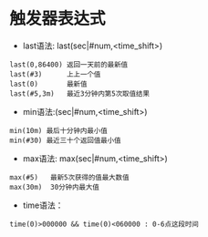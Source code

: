 # 触发器表达式
- last语法: last(sec|#num,<time_shift>)
```
last(0,86400) 返回一天前的最新值
last(#3)      上上一个值
last(0)       最新值
last(#5,3m)   最近3分钟内第5次取值结果
```

- min语法:(sec|#num,<time_shift>) 
```
min(10m) 最后十分钟内最小值
min(#30) 最近三十个返回值最小值
```


- max语法: max(sec|#num,<time_shift>) 
```
max(#5)   最新5次获得的值最大数值
max(30m)  30分钟内最大值
```


- time语法：
```
time(0)>000000 && time(0)<060000 : 0-6点这段时间
```
